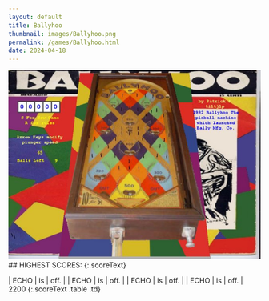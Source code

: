 ```yaml
---
layout: default
title: Ballyhoo
thumbnail: images/Ballyhoo.png
permalink: /games/Ballyhoo.html
date: 2024-04-18
---
```


<img src="../images/Ballyhoo.png" class="gameThumbnail img-fluid mx-auto align-middle">
## HIGHEST SCORES:
{:.scoreText}

| ECHO | is | off. | 
| ECHO | is | off. | 
| ECHO | is | off. | 
| ECHO | is | off. | 
2200 
{:.scoreText .table .td}

